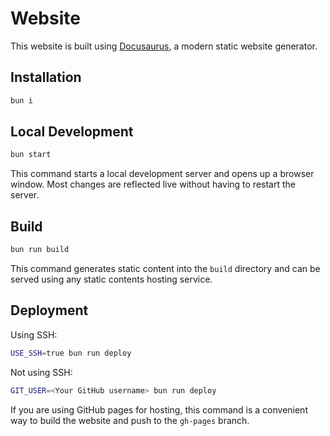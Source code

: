 # Website

This website is built using [Docusaurus](https://docusaurus.io/), a modern static website generator.

## Installation

```bash
bun i
```

## Local Development

```bash
bun start
```

This command starts a local development server and opens up a browser window. Most changes are reflected live without having to restart the server.

## Build

```bash
bun run build
```

This command generates static content into the `build` directory and can be served using any static contents hosting service.

## Deployment

Using SSH:

```bash
USE_SSH=true bun run deploy
```

Not using SSH:

```bash
GIT_USER=<Your GitHub username> bun run deploy
```

If you are using GitHub pages for hosting, this command is a convenient way to build the website and push to the `gh-pages` branch.
